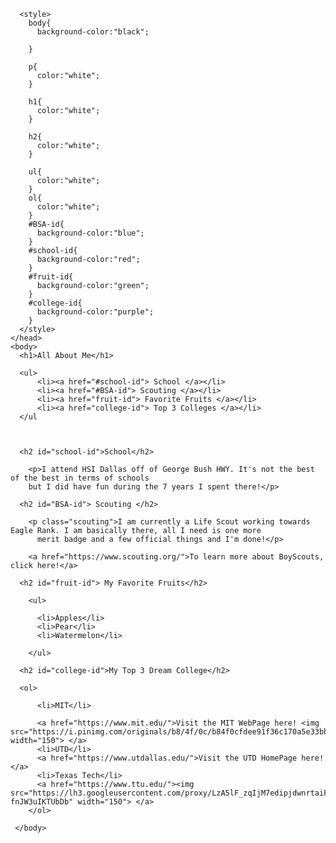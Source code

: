 <!DOCTYPE html>
<html>
    <head>
      <meta charset="utf-8">
      <title>SA Website</title>

      <style>
        body{
          background-color:"black";
          
        } 
      
        p{
          color:"white";
        }

        h1{
          color:"white";
        }

        h2{
          color:"white";
        }

        ul{
          color:"white";
        }
        ol{
          color:"white";
        }
        #BSA-id{
          background-color:"blue";
        }
        #school-id{
          background-color:"red";
        }
        #fruit-id{
          background-color:"green";
        }
        #college-id{
          background-color:"purple";
        }
      </style>
    </head>
    <body>
      <h1>All About Me</h1>

      <ul>
          <li><a href="#school-id"> School </a></li>
          <li><a href="#BSA-id"> Scouting </a></li>
          <li><a href="fruit-id"> Favorite Fruits </a></li>
          <li><a href="college-id"> Top 3 Colleges </a></li>
      </ul


      
      <h2 id="school-id">School</h2>
      
        <p>I attend HSI Dallas off of George Bush HWY. It's not the best of the best in terms of schools 
        but I did have fun during the 7 years I spent there!</p>
        
      <h2 id="BSA-id"> Scouting </h2>
      
        <p class="scouting">I am currently a Life Scout working towards Eagle Rank. I am basically there, all I need is one more
          merit badge and a few official things and I'm done!</p>
          
        <a href="https://www.scouting.org/">To learn more about BoyScouts, click here!</a>
     
      <h2 id="fruit-id"> My Favorite Fruits</h2>
      
        <ul>
        
          <li>Apples</li>
          <li>Pear</li>
          <li>Watermelon</li>
          
        </ul>
        
      <h2 id="college-id">My Top 3 Dream College</h2>
      
      <ol>
      
          <li>MIT</li>
          
          <a href="https://www.mit.edu/">Visit the MIT WebPage here! <img src="https://i.pinimg.com/originals/b8/4f/0c/b84f0cfdee91f36c170a5e33bbc0ae66.jpg" width="150"> </a>
          <li>UTD</li>
          <a href="https://www.utdallas.edu/">Visit the UTD HomePage here! </a>  
          <li>Texas Tech</li>
          <a href="https://www.ttu.edu/"><img src="https://lh3.googleusercontent.com/proxy/LzA5lF_zqIjM7edipjdwnrtaiFfp0tEpWkTALWGKH0jK71fjM14iIm0eLtBDxh2vVKerP5c7xW5dyV-fnJW3uIKTUbDb" width="150"> </a> 
        </ol>
        
     </body>
     
  </html>

